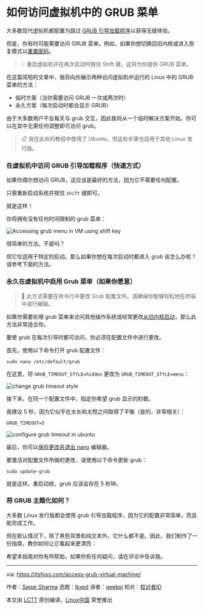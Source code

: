 [#]: subject: "How to Access the GRUB Menu in Virtual Machine"
[#]: via: "https://itsfoss.com/access-grub-virtual-machine/"
[#]: author: "Sagar Sharma https://itsfoss.com/author/sagar/"
[#]: collector: "lkxed"
[#]: translator: "geekpi"
[#]: reviewer: " "
[#]: publisher: " "
[#]: url: " "

如何访问虚拟机中的 GRUB 菜单
======

大多数现代虚拟机都配置为跳过 [GRUB 引导加载程序][1]以获得无缝体验。

但是，你有时可能需要访问 GRUB 菜单。例如，如果你想切换回旧内核或进入恢复模式以[重置密码][2]。

> 💡 重启虚拟机并在再次启动时按住 Shift 键。这将为你提供 GRUB 菜单。

在这篇简短的文章中，我将向你展示两种访问虚拟机中运行的 Linux 中的 GRUB 菜单的方法：

- 临时方案（当你需要访问 GRUB 一次或两次时）
- 永久方案（每次启动时都会显示 GRUB）

由于大多数用户不会每天与 grub 交互，因此我将从一个临时解决方案开始，你可以在其中无需任何调整即可访问 grub。

> 📋 我在此处的教程中使用了 Ubuntu，但这些步骤也适用于其他 Linux 发行版。

### 在虚拟机中访问 GRUB 引导加载程序（快速方式）

如果你偶尔想访问 GRUB，这应该是最好的方法，因为它不需要任何配置。

只需重新启动系统并按住 `shift` 键即可。

就是这样！

你将拥有没有任何时间限制的 grub 菜单：

![Accessing grub menu in VM using shift key][3]

很简单的方法。不是吗？

但它仅适用于特定的启动。那么如果你想在每次启动时都进入 grub 该怎么办呢？ 请参考下面的方法。

### 永久在虚拟机中启用 Grub 菜单（如果你愿意）

> 🚧 此方法需要在命令行中更改 Grub 配置文件。请确保你能够轻松地在终端中进行编辑。

如果你需要处理 grub 菜单来访问其他操作系统或经常更改[从旧内核启动][4]，那么此方法非常适合你。

要使 grub 在每次引导时都可访问，你必须在配置文件中进行更改。

首先，使用以下命令打开 grub 配置文件：

```
sudo nano /etc/default/grub
```

在这里，将 `GRUB_TIMEOUT_STYLE=hidden` 更改为 `GRUB_TIMEOUT_STYLE=menu`：

![change grub timeout style][5]

接下来，在同一个配置文件中，指定你希望 grub 显示的秒数。

我建议 5 秒，因为它似乎在太长和太短之间取得了平衡（是的，非常相关）：

```
GRUB_TIMEOUT=5
```

![configure grub timeout in ubuntu][6]

最后，你可以[保存更改并退出 nano][7] 编辑器。

要激活对配置文件所做的更改，请使用以下命令更新 grub：

```
sudo update-grub
```

就是这样。重启动统，grub 应该会存在 5 秒钟。

### 将 GRUB 主题化如何？

大多数 Linux 发行版都会使用 grub 引导加载程序，因为它的配置非常简单，而且能完成工作。

但在默认情况下，除了黑色背景和纯文本外，它什么都不是。因此，我们制作了一份指南，教你如何让它看起来更漂亮：

希望本指南对你有所帮助，如果你有任何疑问，请在评论中告诉我。

--------------------------------------------------------------------------------

via: https://itsfoss.com/access-grub-virtual-machine/

作者：[Sagar Sharma][a]
选题：[lkxed][b]
译者：[geekpi](https://github.com/geekpi)
校对：[校对者ID](https://github.com/校对者ID)

本文由 [LCTT](https://github.com/LCTT/TranslateProject) 原创编译，[Linux中国](https://linux.cn/) 荣誉推出

[a]: https://itsfoss.com/author/sagar/
[b]: https://github.com/lkxed/
[1]: https://itsfoss.com/what-is-grub/
[2]: https://itsfoss.com/how-to-hack-ubuntu-password/
[3]: https://itsfoss.com/content/images/2023/07/access-GRUB-in-Ubuntu-VM.gif
[4]: https://itsfoss.com/boot-older-kernel-default/
[5]: https://itsfoss.com/content/images/2023/07/change-grub-style.webp
[6]: https://itsfoss.com/content/images/2023/07/configure-grub-timeout-in-ubuntu.webp
[7]: https://linuxhandbook.com/nano-save-exit/
